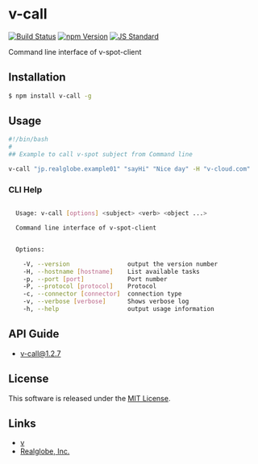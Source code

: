 v-call
==========

<!---
This file is generated by ape-tmpl. Do not update manually.
--->

<!-- Badge Start -->
<a name="badges"></a>

[![Build Status][bd_travis_shield_url]][bd_travis_url]
[![npm Version][bd_npm_shield_url]][bd_npm_url]
[![JS Standard][bd_standard_shield_url]][bd_standard_url]

[bd_repo_url]: https://github.com/realglobe-Inc/v-call
[bd_travis_url]: http://travis-ci.org/realglobe-Inc/v-call
[bd_travis_shield_url]: http://img.shields.io/travis/realglobe-Inc/v-call.svg?style=flat
[bd_travis_com_url]: http://travis-ci.com/realglobe-Inc/v-call
[bd_travis_com_shield_url]: https://api.travis-ci.com/realglobe-Inc/v-call.svg?token=
[bd_license_url]: https://github.com/realglobe-Inc/v-call/blob/master/LICENSE
[bd_codeclimate_url]: http://codeclimate.com/github/realglobe-Inc/v-call
[bd_codeclimate_shield_url]: http://img.shields.io/codeclimate/github/realglobe-Inc/v-call.svg?style=flat
[bd_codeclimate_coverage_shield_url]: http://img.shields.io/codeclimate/coverage/github/realglobe-Inc/v-call.svg?style=flat
[bd_gemnasium_url]: https://gemnasium.com/realglobe-Inc/v-call
[bd_gemnasium_shield_url]: https://gemnasium.com/realglobe-Inc/v-call.svg
[bd_npm_url]: http://www.npmjs.org/package/v-call
[bd_npm_shield_url]: http://img.shields.io/npm/v/v-call.svg?style=flat
[bd_standard_url]: http://standardjs.com/
[bd_standard_shield_url]: https://img.shields.io/badge/code%20style-standard-brightgreen.svg

<!-- Badge End -->


<!-- Description Start -->
<a name="description"></a>

Command line interface of v-spot-client

<!-- Description End -->


<!-- Overview Start -->
<a name="overview"></a>



<!-- Overview End -->


<!-- Sections Start -->
<a name="sections"></a>

<!-- Section from "doc/guides/01.Installation.md.hbs" Start -->

<a name="section-doc-guides-01-installation-md"></a>

Installation
-----

```bash
$ npm install v-call -g
```


<!-- Section from "doc/guides/01.Installation.md.hbs" End -->

<!-- Section from "doc/guides/02.Usage.md.hbs" Start -->

<a name="section-doc-guides-02-usage-md"></a>

Usage
---------

```bash
#!/bin/bash
#
## Example to call v-spot subject from Command line

v-call "jp.realglobe.example01" "sayHi" "Nice day" -H "v-cloud.com"
```

### CLI Help

```bash

  Usage: v-call [options] <subject> <verb> <object ...> 

  Command line interface of v-spot-client


  Options:

    -V, --version                output the version number
    -H, --hostname [hostname]    List available tasks
    -p, --port [port]            Port number
    -P, --protocol [protocol]    Protocol
    -c, --connector [connector]  connection type
    -v, --verbose [verbose]      Shows verbose log
    -h, --help                   output usage information

```

<!-- Section from "doc/guides/02.Usage.md.hbs" End -->

<!-- Section from "doc/guides/10.API Guide.md.hbs" Start -->

<a name="section-doc-guides-10-a-p-i-guide-md"></a>

API Guide
-----

+ [v-call@1.2.7](./doc/api/api.md)


<!-- Section from "doc/guides/10.API Guide.md.hbs" End -->


<!-- Sections Start -->


<!-- LICENSE Start -->
<a name="license"></a>

License
-------
This software is released under the [MIT License](https://github.com/realglobe-Inc/v-call/blob/master/LICENSE).

<!-- LICENSE End -->


<!-- Links Start -->
<a name="links"></a>

Links
------

+ [v][v_url]
+ [Realglobe, Inc.][realglobe,_inc__url]

[v_url]: https://github.com/realglobe-Inc/v
[realglobe,_inc__url]: http://realglobe.jp

<!-- Links End -->
